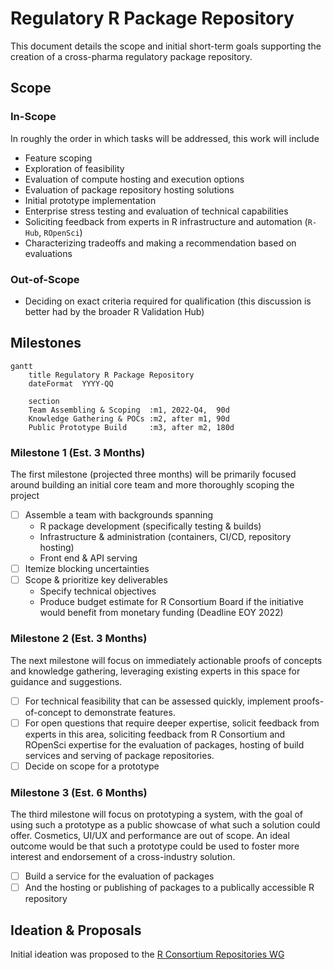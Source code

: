 # Regulatory R Package Repository

This document details the scope and initial short-term goals supporting the
creation of a cross-pharma regulatory package repository.

## Scope

### In-Scope

In roughly the order in which tasks will be addressed, this work will include

- Feature scoping
- Exploration of feasibility
- Evaluation of compute hosting and execution options
- Evaluation of package repository hosting solutions
- Initial prototype implementation
- Enterprise stress testing and evaluation of technical capabilities
- Soliciting feedback from experts in R infrastructure and automation (`R-Hub`,
  `ROpenSci`)
- Characterizing tradeoffs and making a recommendation based on evaluations

### Out-of-Scope

- Deciding on exact criteria required for qualification (this
  discussion is better had by the broader R Validation Hub)

## Milestones

```mermaid
gantt
    title Regulatory R Package Repository
    dateFormat  YYYY-QQ

    section  
    Team Assembling & Scoping  :m1, 2022-Q4,  90d
    Knowledge Gathering & POCs :m2, after m1, 90d
    Public Prototype Build     :m3, after m2, 180d
```

### Milestone 1 (Est. 3 Months)

The first milestone (projected three months) will be primarily focused around
building an initial core team and more thoroughly scoping the project

- [ ] Assemble a team with backgrounds spanning
  - R package development (specifically testing & builds)
  - Infrastructure & administration (containers, CI/CD, repository hosting)
  - Front end & API serving
- [ ] Itemize blocking uncertainties
- [ ] Scope & prioritize key deliverables
  - Specify technical objectives
  - Produce budget estimate for R Consortium Board if the initiative would 
    benefit from monetary funding (Deadline EOY 2022)

### Milestone 2 (Est. 3 Months)

The next milestone will focus on immediately actionable proofs of concepts and
knowledge gathering, leveraging existing experts in this space for guidance and
suggestions.

- [ ] For technical feasibility that can be assessed quickly, implement
  proofs-of-concept to demonstrate features.
- [ ] For open questions that require deeper expertise, solicit feedback from
  experts in this area, soliciting feedback from R Consortium and ROpenSci
  expertise for the evaluation of packages, hosting of build services and
  serving of package repositories.
- [ ] Decide on scope for a prototype

### Milestone 3 (Est. 6 Months)

The third milestone will focus on prototyping a system, with the goal of using
such a prototype as a public showcase of what such a solution could offer.
Cosmetics, UI/UX and performance are out of scope. An ideal outcome would be
that such a prototype could be used to foster more interest and endorsement of a
cross-industry solution. 

- [ ] Build a service for the evaluation of packages
- [ ] And the hosting or publishing of packages to a publically accessible R
  repository

## Ideation & Proposals

Initial ideation was proposed to the [R Consortium Repositories
WG](https://github.com/RConsortium/r-repositories-wg/blob/main/Documents/RValHub-Wishlist.md)

